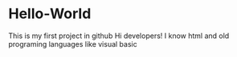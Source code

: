 # Hello-World
This is my first project in github
Hi developers!
I know html and old programing languages like visual basic
